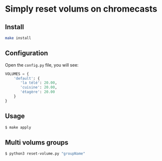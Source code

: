 # Simply reset volums on chromecasts

## Install
```bash
make install
```

## Configuration
Open the ``config.py`` file, you will see:
```python
VOLUMES = {
    'default': {
       'la télé': 20.00,
       'cuisine': 20.00,
       'étagère': 20.00
    }
}
```

## Usage
```bash
$ make apply
```

## Multi volums groups
```bash
$ python3 reset-volume.py "groupName"
```
